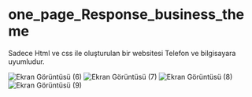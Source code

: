 # one_page_Response_business_theme
Sadece Html ve css ile oluşturulan bir websitesi Telefon ve bilgisayara uyumludur.


![Ekran Görüntüsü (6)](https://github.com/onurgncode/one_page_Response_business_theme/assets/39799969/0cd77ab7-1a26-434b-9983-ee2f709f9ab2)
![Ekran Görüntüsü (7)](https://github.com/onurgncode/one_page_Response_business_theme/assets/39799969/6df7a741-6cf8-4903-953a-326279fc38f7)
![Ekran Görüntüsü (8)](https://github.com/onurgncode/one_page_Response_business_theme/assets/39799969/eaf9dba5-7260-4a0b-a553-fc27675acd0a)
![Ekran Görüntüsü (9)](https://github.com/onurgncode/one_page_Response_business_theme/assets/39799969/fac40482-e6bf-4587-b042-dae749e15943)
